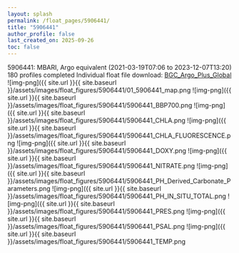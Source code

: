 ```yaml
---
layout: splash
permalink: /float_pages/5906441/
title: "5906441"
author_profile: false
last_created_on: 2025-09-26
toc: false
---
```

 
5906441: MBARI, Argo equivalent (2021-03-19T07:06 to 2023-12-07T13:20)
180 profiles completed
Individual float file download: [BGC_Argo_Plus_Global](https://ftp.soest.hawaii.edu/bgc_argo_plus/Individual_Floats/outliers_removed/5906441_Sprof_processed.nc)
![img-png]({{ site.url }}{{ site.baseurl }}/assets/images/float_figures/5906441/01_5906441_map.png
![img-png]({{ site.url }}{{ site.baseurl }}/assets/images/float_figures/5906441/5906441_BBP700.png
![img-png]({{ site.url }}{{ site.baseurl }}/assets/images/float_figures/5906441/5906441_CHLA.png
![img-png]({{ site.url }}{{ site.baseurl }}/assets/images/float_figures/5906441/5906441_CHLA_FLUORESCENCE.png
![img-png]({{ site.url }}{{ site.baseurl }}/assets/images/float_figures/5906441/5906441_DOXY.png
![img-png]({{ site.url }}{{ site.baseurl }}/assets/images/float_figures/5906441/5906441_NITRATE.png
![img-png]({{ site.url }}{{ site.baseurl }}/assets/images/float_figures/5906441/5906441_PH_Derived_Carbonate_Parameters.png
![img-png]({{ site.url }}{{ site.baseurl }}/assets/images/float_figures/5906441/5906441_PH_IN_SITU_TOTAL.png
![img-png]({{ site.url }}{{ site.baseurl }}/assets/images/float_figures/5906441/5906441_PRES.png
![img-png]({{ site.url }}{{ site.baseurl }}/assets/images/float_figures/5906441/5906441_PSAL.png
![img-png]({{ site.url }}{{ site.baseurl }}/assets/images/float_figures/5906441/5906441_TEMP.png
